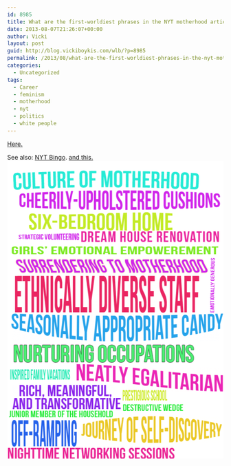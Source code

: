 ```yaml
---
id: 8985
title: What are the first-worldiest phrases in the NYT motherhood article?
date: 2013-08-07T21:26:07+00:00
author: Vicki
layout: post
guid: http://blog.vickiboykis.com/wlb/?p=8985
permalink: /2013/08/what-are-the-first-worldiest-phrases-in-the-nyt-motherhood-article/
categories:
  - Uncategorized
tags:
  - Career
  - feminism
  - motherhood
  - nyt
  - politics
  - white people
---
```

<a href="http://www.nytimes.com/2013/08/11/magazine/the-opt-out-generation-wants-back-in.html?pagewanted=1&_r=3&hp" target="_blank">Here. </a>

See also: <a title="this" href="http://blog.vickiboykis.com/wlb/2012/07/what-are-white-people-complaining-about-today/" target="_blank">NYT Bingo</a>. <a href="http://blog.vickiboykis.com/wlb/2011/12/new-york-times-story-idea-bingo-2011/" target="_blank">and this. </a>[<img class="aligncenter size-medium wp-image-8989" alt="motherhood" src="https://raw.githubusercontent.com/veekaybee/wlb/gh-pages/assets/images/2013/08/motherhood1-580x692.png" width="580" height="692" />](https://raw.githubusercontent.com/veekaybee/wlb/gh-pages/assets/images/2013/08/motherhood1.png)

&nbsp;